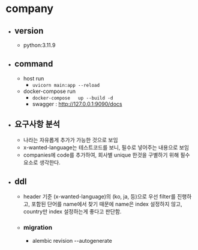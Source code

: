 # company

- ## version
  - python:3.11.9

- ## command
  - host run
    - ```uvicorn main:app --reload```
  - docker-compose run
    - ```docker-compose   up --build -d```
    - swagger : http://127.0.0.1:9090/docs

- ## 요구사항 분석
  - 나라는 자유롭게 추가가 가능한 것으로 보임
  - x-wanted-language는 테스트코드를 보니, 필수로 넣어주는 내용으로 보임
  - companies에 code를 추가하여, 회사별 unique 한것을 구별하기 위해 필수요소로 생각한다.

- ## ddl
  - header 기준 (x-wanted-language)의 (ko, ja, 등)으로 우선 filter를 진행하고, 포함된 단어를 name에서 찾기 때문에 name은 index 설정하지 않고, country만 index 설정하는게 좋다고 판단함.
  - ### migration
    - alembic revision --autogenerate

